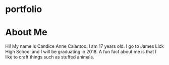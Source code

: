# portfolio
<!DOCTYPE html>
<html>
<head>
<title>Journey through Coding</title>
</head>
<body>
<imag scr="File000.jpeg">

<h1>About Me</h1>
<p> Hi! My name is Candice Anne Calantoc. I am 17 years old. I go to James Lick High School and I will be graduating in 2018. A fun fact about me is that I like to craft things such as stuffed animals.</p>

</body>
</html>

